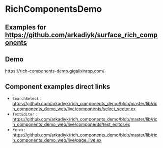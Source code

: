 # RichComponentsDemo

## Examples for https://github.com/arkadiyk/surface_rich_components

## Demo

https://rich-components-demo.gigalixirapp.com/

## Component examples direct links

* `SearchSelect` : https://github.com/arkadiyk/rich_components_demo/blob/master/lib/rich_components_demo_web/live/components/select_sector.ex
* `TextEditor` : https://github.com/arkadiyk/rich_components_demo/blob/master/lib/rich_components_demo_web/live/components/text_editor.ex
* Form : https://github.com/arkadiyk/rich_components_demo/blob/master/lib/rich_components_demo_web/live/page_live.ex

